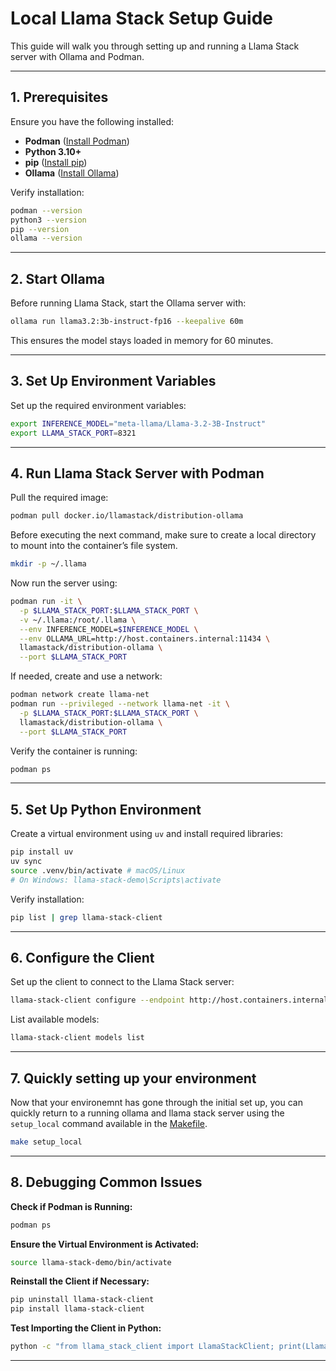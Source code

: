 # Local Llama Stack Setup Guide

This guide will walk you through setting up and running a Llama Stack server with Ollama and Podman.

---

## **1. Prerequisites**
Ensure you have the following installed:
- **Podman** ([Install Podman](https://podman.io/docs/installation))
- **Python 3.10+**
- **pip** ([Install pip](https://pip.pypa.io/en/stable/installation/))
- **Ollama** ([Install Ollama](https://ollama.com/download))


Verify installation:
```bash
podman --version
python3 --version
pip --version
ollama --version
```

---

## **2. Start Ollama**
Before running Llama Stack, start the Ollama server with:
```bash
ollama run llama3.2:3b-instruct-fp16 --keepalive 60m
```
This ensures the model stays loaded in memory for 60 minutes.

---

## **3. Set Up Environment Variables**
Set up the required environment variables:
```bash
export INFERENCE_MODEL="meta-llama/Llama-3.2-3B-Instruct"
export LLAMA_STACK_PORT=8321
```

---

## **4. Run Llama Stack Server with Podman**
Pull the required image:
```bash
podman pull docker.io/llamastack/distribution-ollama
```
Before executing the next command, make sure to create a local directory to mount into the container’s file system.

```bash
mkdir -p ~/.llama
```

Now run the server using:
```bash
podman run -it \
  -p $LLAMA_STACK_PORT:$LLAMA_STACK_PORT \
  -v ~/.llama:/root/.llama \
  --env INFERENCE_MODEL=$INFERENCE_MODEL \
  --env OLLAMA_URL=http://host.containers.internal:11434 \
  llamastack/distribution-ollama \
  --port $LLAMA_STACK_PORT
```
If needed, create and use a network:
```bash
podman network create llama-net
podman run --privileged --network llama-net -it \
  -p $LLAMA_STACK_PORT:$LLAMA_STACK_PORT \
  llamastack/distribution-ollama \
  --port $LLAMA_STACK_PORT
```

Verify the container is running:
```bash
podman ps
```

---

## **5. Set Up Python Environment**
Create a virtual environment using `uv` and install required libraries:

```bash
pip install uv
uv sync
source .venv/bin/activate # macOS/Linux
# On Windows: llama-stack-demo\Scripts\activate
```
Verify installation:
```bash
pip list | grep llama-stack-client
```
---

## **6. Configure the Client**
Set up the client to connect to the Llama Stack server:
```bash
llama-stack-client configure --endpoint http://host.containers.internal:$LLAMA_STACK_PORT
```
List available models:
```bash
llama-stack-client models list
```

---

## **7. Quickly setting up your environment**

Now that your environemnt has gone through the initial set up, you can quickly return to a running ollama and llama stack server using the `setup_local` command available in the [Makefile](./Makefile).

```bash
make setup_local
```

---

## **8. Debugging Common Issues**
**Check if Podman is Running:**
```bash
podman ps
```

**Ensure the Virtual Environment is Activated:**
```bash
source llama-stack-demo/bin/activate
```

**Reinstall the Client if Necessary:**
```bash
pip uninstall llama-stack-client
pip install llama-stack-client
```

**Test Importing the Client in Python:**
```bash
python -c "from llama_stack_client import LlamaStackClient; print(LlamaStackClient)"
```

---
